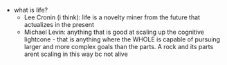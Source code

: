   * what is life?
    * Lee Cronin (i think): life is a novelty miner from the future that actualizes in the present
    * Michael Levin: anything that is good at scaling up the cognitive lightcone - that is anything where the WHOLE is capable of pursuing larger and more complex goals than the parts. A rock and its parts arent scaling in this way bc not alive